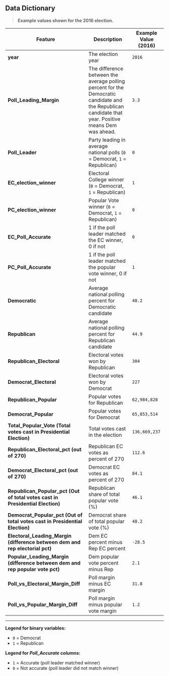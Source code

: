 ## Data Dictionary

> **Example values shown for the 2016 election.**

| Feature | Description | Example Value (2016) |
|---------|-------------|----------------------|
| **year** | The election year | `2016` |
| **Poll_Leading_Margin** | The difference between the average polling percent for the Democratic candidate and the Republican candidate that year. Positive means Dem was ahead. | `3.3` |
| **Poll_Leader** | Party leading in average national polls (`0` = Democrat, `1` = Republican) | `0` |
| **EC_election_winner** | Electoral College winner (`0` = Democrat, `1` = Republican) | `1` |
| **PC_election_winner** | Popular Vote winner (`0` = Democrat, `1` = Republican) | `0` |
| **EC_Poll_Accurate** | 1 if the poll leader matched the EC winner, 0 if not | `0` |
| **PC_Poll_Accurate** | 1 if the poll leader matched the popular vote winner, 0 if not | `1` |
| **Democratic** | Average national polling percent for Democratic candidate | `48.2` |
| **Republican** | Average national polling percent for Republican candidate | `44.9` |
| **Republican_Electoral** | Electoral votes won by Republican | `304` |
| **Democrat_Electoral** | Electoral votes won by Democrat | `227` |
| **Republican_Popular** | Popular votes for Republican | `62,984,828` |
| **Democrat_Popular** | Popular votes for Democrat | `65,853,514` |
| **Total_Popular_Vote (Total votes cast in Presidential Election)** | Total votes cast in the election | `136,669,237` |
| **Republican_Electoral_pct (out of 270)** | Republican EC votes as percent of 270 | `112.6` |
| **Democrat_Electoral_pct (out of 270)** | Democrat EC votes as percent of 270 | `84.1` |
| **Republican_Popular_pct (Out of total votes cast in Presidential Election)** | Republican share of total popular vote (%) | `46.1` |
| **Democrat_Popular_pct (Out of total votes cast in Presidential Election)** | Democrat share of total popular vote (%) | `48.2` |
| **Electoral_Leading_Margin (difference between dem and rep electorial pct)** | Dem EC percent minus Rep EC percent | `-28.5` |
| **Popular_Leading_Margin (difference between dem and rep popular vote pct)** | Dem popular vote percent minus Rep | `2.1` |
| **Poll_vs_Electoral_Margin_Diff** | Poll margin minus EC margin | `31.8` |
| **Poll_vs_Popular_Margin_Diff** | Poll margin minus popular vote margin | `1.2` |

---

**Legend for binary variables:**  
- `0` = Democrat  
- `1` = Republican  

**Legend for _Poll_Accurate columns_:**  
- `1` = Accurate (poll leader matched winner)  
- `0` = Not accurate (poll leader did not match winner)

